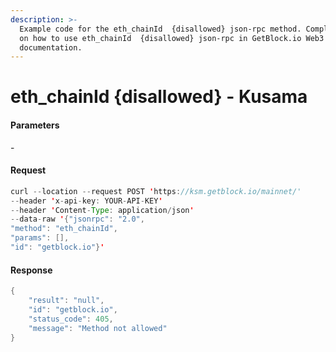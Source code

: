 ```yaml
---
description: >-
  Example code for the eth_chainId  {disallowed} json-rpc method. Сomplete guide
  on how to use eth_chainId  {disallowed} json-rpc in GetBlock.io Web3
  documentation.
---
```


# eth\_chainId {disallowed} - Kusama

#### Parameters

\-

#### Request

```java
curl --location --request POST 'https://ksm.getblock.io/mainnet/' 
--header 'x-api-key: YOUR-API-KEY' 
--header 'Content-Type: application/json' 
--data-raw '{"jsonrpc": "2.0",
"method": "eth_chainId",
"params": [],
"id": "getblock.io"}'
```

#### Response

```java
{
    "result": "null",
    "id": "getblock.io",
    "status_code": 405,
    "message": "Method not allowed"
}
```
